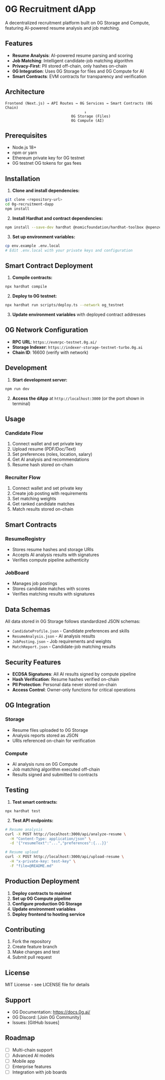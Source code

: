 # 0G Recruitment dApp

A decentralized recruitment platform built on 0G Storage and Compute, featuring AI-powered resume analysis and job matching.

## Features

- **Resume Analysis**: AI-powered resume parsing and scoring
- **Job Matching**: Intelligent candidate-job matching algorithm
- **Privacy-First**: PII stored off-chain, only hashes on-chain
- **0G Integration**: Uses 0G Storage for files and 0G Compute for AI
- **Smart Contracts**: EVM contracts for transparency and verification

## Architecture

```
Frontend (Next.js) → API Routes → 0G Services → Smart Contracts (0G Chain)
                                    ↓
                              0G Storage (Files)
                              0G Compute (AI)
```

## Prerequisites

- Node.js 18+
- npm or yarn
- Ethereum private key for 0G testnet
- 0G testnet OG tokens for gas fees

## Installation

1. **Clone and install dependencies:**
```bash
git clone <repository-url>
cd 0g-recruitment-dapp
npm install
```

2. **Install Hardhat and contract dependencies:**
```bash
npm install --save-dev hardhat @nomicfoundation/hardhat-toolbox @openzeppelin/contracts
```

3. **Set up environment variables:**
```bash
cp env.example .env.local
# Edit .env.local with your private keys and configuration
```

## Smart Contract Deployment

1. **Compile contracts:**
```bash
npx hardhat compile
```

2. **Deploy to 0G testnet:**
```bash
npx hardhat run scripts/deploy.ts --network og_testnet
```

3. **Update environment variables** with deployed contract addresses

## 0G Network Configuration

- **RPC URL**: `https://evmrpc-testnet.0g.ai/`
- **Storage Indexer**: `https://indexer-storage-testnet-turbo.0g.ai`
- **Chain ID**: 16600 (verify with network)

## Development

1. **Start development server:**
```bash
npm run dev
```

2. **Access the dApp** at `http://localhost:3000` (or the port shown in terminal)

## Usage

### Candidate Flow
1. Connect wallet and set private key
2. Upload resume (PDF/Doc/Text)
3. Set preferences (roles, location, salary)
4. Get AI analysis and recommendations
5. Resume hash stored on-chain

### Recruiter Flow
1. Connect wallet and set private key
2. Create job posting with requirements
3. Set matching weights
4. Get ranked candidate matches
5. Match results stored on-chain

## Smart Contracts

### ResumeRegistry
- Stores resume hashes and storage URIs
- Accepts AI analysis results with signatures
- Verifies compute pipeline authenticity

### JobBoard
- Manages job postings
- Stores candidate matches with scores
- Verifies matching results with signatures

## Data Schemas

All data stored in 0G Storage follows standardized JSON schemas:
- `CandidateProfile.json` - Candidate preferences and skills
- `ResumeAnalysis.json` - AI analysis results
- `JobPosting.json` - Job requirements and weights
- `MatchReport.json` - Candidate-job matching results

## Security Features

- **ECDSA Signatures**: All AI results signed by compute pipeline
- **Hash Verification**: Resume hashes verified on-chain
- **PII Protection**: Personal data never stored on-chain
- **Access Control**: Owner-only functions for critical operations

## 0G Integration

### Storage
- Resume files uploaded to 0G Storage
- Analysis reports stored as JSON
- URIs referenced on-chain for verification

### Compute
- AI analysis runs on 0G Compute
- Job matching algorithm executed off-chain
- Results signed and submitted to contracts

## Testing

1. **Test smart contracts:**
```bash
npx hardhat test
```

2. **Test API endpoints:**
```bash
# Resume analysis
curl -X POST http://localhost:3000/api/analyze-resume \
  -H "Content-Type: application/json" \
  -d '{"resumeText":"...","preferences":{...}}'

# Resume upload
curl -X POST http://localhost:3000/api/upload-resume \
  -H "x-private-key: test-key" \
  -F "file=@README.md"
```

## Production Deployment

1. **Deploy contracts to mainnet**
2. **Set up 0G Compute pipeline**
3. **Configure production 0G Storage**
4. **Update environment variables**
5. **Deploy frontend to hosting service**

## Contributing

1. Fork the repository
2. Create feature branch
3. Make changes and test
4. Submit pull request

## License

MIT License - see LICENSE file for details

## Support

- 0G Documentation: https://docs.0g.ai/
- 0G Discord: [Join 0G Community]
- Issues: [GitHub Issues]

## Roadmap

- [ ] Multi-chain support
- [ ] Advanced AI models
- [ ] Mobile app
- [ ] Enterprise features
- [ ] Integration with job boards
